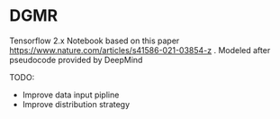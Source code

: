 # DGMR
Tensorflow 2.x 
Notebook based on this paper https://www.nature.com/articles/s41586-021-03854-z . 
Modeled after pseudocode provided by DeepMind 

TODO: 
* Improve data input pipline 
* Improve distribution strategy 
